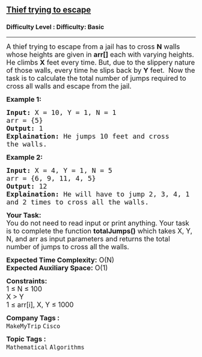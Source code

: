 <h2><a href="https://www.geeksforgeeks.org/problems/thief-try-to-excape0710/1?page=31&difficulty=Basic&status=unsolved,attempted&sortBy=accuracy">Thief trying to escape</a></h2><h3>Difficulty Level : Difficulty: Basic</h3><hr><div class="problems_problem_content__Xm_eO"><p><span style="font-size:18px">A thief trying to escape from a jail has to cross <strong>N</strong>&nbsp;walls whose heights&nbsp;are given in&nbsp;<strong>arr[]</strong> each with varying heights. He climbs <strong>X</strong> feet every time. But, due to the slippery nature of those walls, every time he slips back by <strong>Y</strong>&nbsp;feet. &nbsp;Now the task is to calculate the total number of jumps required to cross all walls and escape from the jail.</span></p>

<p><strong><span style="font-size:18px">Example 1:</span></strong></p>

<pre><span style="font-size:18px"><strong>Input:</strong> X = 10, Y = 1, N = 1
arr = {5}
<strong>Output:</strong> 1
<strong>Explaination:</strong> He jumps 10 feet and cross 
the walls.</span></pre>

<p><strong><span style="font-size:18px">Example 2:</span></strong></p>

<pre><span style="font-size:18px"><strong>Input:</strong> X = 4, Y = 1, N = 5
arr = {6, 9, 11, 4, 5}
<strong>Output:</strong> 12
<strong>Explaination:</strong> He will have to jump 2, 3, 4, 1 
and 2 times to cross all the walls.</span></pre>

<p><span style="font-size:18px"><strong>Your Task:</strong><br>
You do not need to read input or print anything. Your task is to complete the function <strong>totalJumps()</strong> which takes X, Y, N, and arr as input parameters and returns the total number of jumps to cross all the walls.</span></p>

<p><span style="font-size:18px"><strong>Expected Time Complexity:</strong> O(N)<br>
<strong>Expected Auxiliary Space:</strong> O(1)</span></p>

<p><span style="font-size:18px"><strong>Constraints:</strong><br>
1 ≤&nbsp;N ≤ 100<br>
X &gt; Y<br>
1 ≤ arr[i], X, Y ≤ 1000&nbsp;&nbsp;</span></p>
</div><p><span style=font-size:18px><strong>Company Tags : </strong><br><code>MakeMyTrip</code>&nbsp;<code>Cisco</code>&nbsp;<br><p><span style=font-size:18px><strong>Topic Tags : </strong><br><code>Mathematical</code>&nbsp;<code>Algorithms</code>&nbsp;